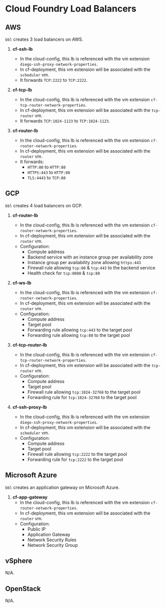 # Cloud Foundry Load Balancers

## AWS
`bbl` creates 3 load balancers on AWS.

1. **cf-ssh-lb**

    * In the cloud-config, this lb is referenced with the vm extension `diego-ssh-proxy-network-properties`.
    * In cf-deployment, this vm extension will be associated with the `scheduler` vm.
    * It forwards `TCP:2222` to `TCP:2222`.

1. **cf-tcp-lb**

    * In the cloud-config, this lb is referenced with the vm extension `cf-tcp-router-network-properties`.
    * In cf-deployment, this vm extension will be associated with the `tcp-router` vm.
    * It forwards `TCP:1024-1123` to `TCP:1024-1123`.

1. **cf-router-lb**

    * In the cloud-config, this lb is referenced with the vm extension `cf-router-network-properties`.
    * In cf-deployment, this vm extension will be associated with the `router` vm.
    * It forwards:
        - `HTTP:80`   to `HTTP:80`
        - `HTTPS:443` to `HTTP:80`
        - `TLS:4443`  to `TCP:80`

## GCP
`bbl` creates 4 load balancers on GCP.

1. **cf-router-lb**

    * In the cloud-config, this lb is referenced with the vm extension `cf-router-network-properties`.
    * In cf-deployment, this vm extension will be associated with the `router` vm.
    * Configuration:
        - Compute address
        - Backend service with an instance group per availability zone
        - Instance group per availability zone allowing `https:443`
        - Firewall rule allowing `tcp:80` & `tcp:443` to the backend service
        - Health check for `tcp:8080` & `tcp:80`

1. **cf-ws-lb**
    * In the cloud-config, this lb is referenced with the vm extension `cf-router-network-properties`.
    * In cf-deployment, this vm extension will be associated with the `router` vm.
    * Configuration:
        - Compute address
        - Target pool
        - Forwarding rule allowing `tcp:443` to the target pool
        - Forwarding rule allowing `tcp:80` to the target pool

1. **cf-tcp-router-lb**
    * In the cloud-config, this lb is referenced with the vm extension `cf-tcp-router-network-properties`.
    * In cf-deployment, this vm extension will be associated with the `tcp-router` vm.
    * Configuration:
        - Compute address
        - Target pool
        - Firewall rule allowing `tcp:1024-32768` to the target pool
        - Forwarding rule for `tcp:1024-32768` to the target pool

1. **cf-ssh-proxy-lb**
    * In the cloud-config, this lb is referenced with the vm extension `diego-ssh-proxy-network-properties`.
    * In cf-deployment, this vm extension will be associated with the `scheduler` vm.
    * Configuration:
        - Compute address
        - Target pool
        - Firewall rule allowing `tcp:2222` to the target pool
        - Forwarding rule for `tcp:2222` to the target pool

## Microsoft Azure
`bbl` creates an application gateway on Microsoft Azure.

1. **cf-app-gateway**
    * In the cloud-config, this lb is referenced with the vm extension `cf-router-network-properties`.
    * In cf-deployment, this vm extension will be associated with the `router` vm.
    * Configuration:
        - Public IP
        - Application Gateway
        - Network Security Rules
        - Network Security Group

## vSphere
N/A.

## OpenStack
N/A.
